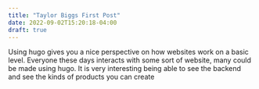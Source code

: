 ```yaml
---
title: "Taylor Biggs First Post"
date: 2022-09-02T15:20:18-04:00
draft: true
---
```


Using hugo gives you a nice perspective on how websites work on a basic level. Everyone these days interacts with some sort of website, many could be made using hugo. It is very interesting being able to see the backend and see the kinds of products you can create
